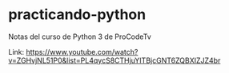 # practicando-python

Notas del curso de Python 3 de ProCodeTv

Link: https://www.youtube.com/watch?v=ZGHvjNL51P0&list=PL4qycS8CTHjuYITBjcGNT6ZQBXIZJZ4br
